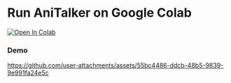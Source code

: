 # Run AniTalker on Google Colab
[![Open In Colab](https://colab.research.google.com/assets/colab-badge.svg)](https://colab.research.google.com/github/NeuralFalconYT/AniTalker-Colab/blob/main/AniTalker.ipynb) <br>


### Demo<br>
https://github.com/user-attachments/assets/55bc4486-ddcb-48b5-9839-9e991fa24e5c

